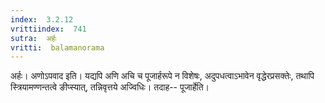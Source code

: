 ```yaml
---
index:  3.2.12
vrittiindex:  741
sutra:  अर्हः
vritti:  balamanorama 
---
```


अर्हः। अणोऽपवाद इति। यद्यपि अणि अचि च पूजार्हरूपे न विशेषः, अदुपधत्वाऽभावेन वृद्धेरप्रसक्तेः, तथापि स्त्रियामण्णन्तत्वे ङीप्स्यात्, तन्निवृत्तये अज्विधिः। तदाह-- पूजार्हेति। 

